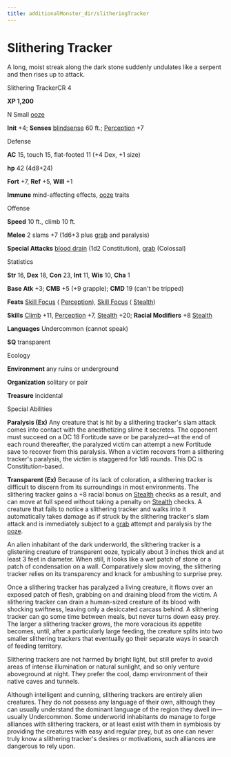 ```yaml
---
title: additionalMonster_dir/slitheringTracker
---
```

# Slithering Tracker

A long, moist streak along the dark stone suddenly undulates like a serpent and then rises up to attack.

Slithering TrackerCR 4

**XP 1,200**

N Small [ooze](monsters/creatureTypes#_ooze)

**Init** +4; **Senses** [blindsense](monster_dir/universalMonsterRules#_blindsense) 60 ft.; [Perception](additionalMonsters/../skill_dir/perception#_perception) +7

Defense

**AC** 15, touch 15, flat-footed 11 (+4 Dex, +1 size)

**hp** 42 (4d8+24)

**Fort** +7, **Ref** +5, **Will** +1

**Immune** mind-affecting effects, [ooze](monsters/creatureTypes#_ooze) traits

Offense

**Speed** 10 ft., climb 10 ft.

**Melee** 2 slams +7 (1d6+3 plus [grab](monster_dir/universalMonsterRules#_grab) and paralysis)

**Special Attacks** [blood drain](monsters/universalMonsterRules#_blood-drain) (1d2 Constitution), [grab](monster_dir/universalMonsterRules#_grab) (Colossal)

Statistics

**Str** 16, **Dex** 18, **Con** 23, **Int** 11, **Wis** 10, **Cha** 1

**Base Atk** +3; **CMB** +5 (+9 grapple); **CMD** 19 (can't be tripped)

**Feats** [Skill Focus](additionalMonsters/../feats#_skill-focus) ( [Perception](additionalMonster_dir/../skill_dir/perception#_perception)), [Skill Focus](additionalMonsters/../feats#_skill-focus) ( [Stealth](additionalMonster_dir/../skill_dir/stealth#_stealth))

**Skills** [Climb](additionalMonsters/../skill_dir/climb#_climb) +11, [Perception](additionalMonsters/../skill_dir/perception#_perception) +7, [Stealth](additionalMonsters/../skill_dir/stealth#_stealth) +20; **Racial Modifiers** +8 [Stealth](additionalMonsters/../skill_dir/stealth#_stealth)

**Languages** Undercommon (cannot speak)

**SQ** transparent

Ecology

**Environment** any ruins or underground

**Organization** solitary or pair

**Treasure** incidental

Special Abilities

**Paralysis (Ex)** Any creature that is hit by a slithering tracker's slam attack comes into contact with the anesthetizing slime it secretes. The opponent must succeed on a DC 18 Fortitude save or be paralyzed—at the end of each round thereafter, the paralyzed victim can attempt a new Fortitude save to recover from this paralysis. When a victim recovers from a slithering tracker's paralysis, the victim is staggered for 1d6 rounds. This DC is Constitution-based.

**Transparent (Ex)** Because of its lack of coloration, a slithering tracker is difficult to discern from its surroundings in most environments. The slithering tracker gains a +8 racial bonus on [Stealth](additionalMonsters/../skill_dir/stealth#_stealth) checks as a result, and can move at full speed without taking a penalty on [Stealth](additionalMonsters/../skill_dir/stealth#_stealth) checks. A creature that fails to notice a slithering tracker and walks into it automatically takes damage as if struck by the slithering tracker's slam attack and is immediately subject to a [grab](monsters/universalMonsterRules#_grab) attempt and paralysis by the [ooze](monster_dir/creatureTypes#_ooze).

An alien inhabitant of the dark underworld, the slithering tracker is a glistening creature of transparent ooze, typically about 3 inches thick and at least 3 feet in diameter. When still, it looks like a wet patch of stone or a patch of condensation on a wall. Comparatively slow moving, the slithering tracker relies on its transparency and knack for ambushing to surprise prey.

Once a slithering tracker has paralyzed a living creature, it flows over an exposed patch of flesh, grabbing on and draining blood from the victim. A slithering tracker can drain a human-sized creature of its blood with shocking swiftness, leaving only a desiccated carcass behind. A slithering tracker can go some time between meals, but never turns down easy prey. The larger a slithering tracker grows, the more voracious its appetite becomes, until, after a particularly large feeding, the creature splits into two smaller slithering trackers that eventually go their separate ways in search of feeding territory.

Slithering trackers are not harmed by bright light, but still prefer to avoid areas of intense illumination or natural sunlight, and so only venture aboveground at night. They prefer the cool, damp environment of their native caves and tunnels.

Although intelligent and cunning, slithering trackers are entirely alien creatures. They do not possess any language of their own, although they can usually understand the dominant language of the region they dwell in—usually Undercommon. Some underworld inhabitants do manage to forge alliances with slithering trackers, or at least exist with them in symbiosis by providing the creatures with easy and regular prey, but as one can never truly know a slithering tracker's desires or motivations, such alliances are dangerous to rely upon.

